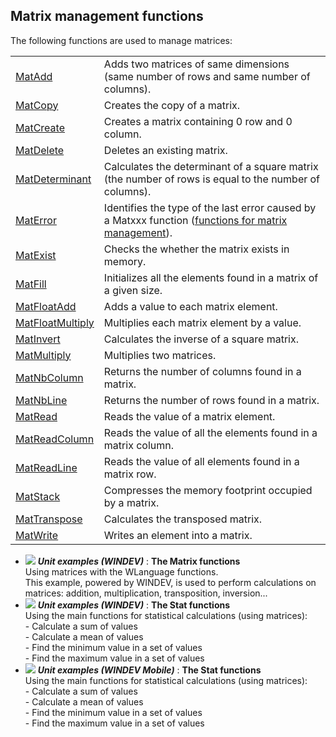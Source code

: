 


## Matrix management functions
			



<a name="NOTE1"></a>
<a name="NOTE1_1"></a>


The following functions are used to manage matrices:



|   |   |
| --- | --- |
| [MatAdd](../WDLang1/3050049.md) | Adds two matrices of same dimensions (same number of rows and same number of columns). |
| [MatCopy](../WDLang1/3050048.md) | Creates the copy of a matrix. |
| [MatCreate](../WDLang1/3050058.md) | Creates a matrix containing 0 row and 0 column. |
| [MatDelete](../WDLang1/3050031.md) | Deletes an existing matrix. |
| [MatDeterminant](../WDLang1/3050045.md) | Calculates the determinant of a square matrix (the number of rows is equal to the number of columns). |
| [MatError](../WDLang1/3050044.md) | Identifies the type of the last error caused by a Matxxx function ([functions for matrix management](../WDLang1/3050051.md)). |
| [MatExist](../WDLang1/3050076.md) | Checks the whether the matrix exists in memory. |
| [MatFill](../WDLang1/3050057.md) | Initializes all the elements found in a matrix of a given size. |
| [MatFloatAdd](../WDLang1/3050059.md) | Adds a value to each matrix element. |
| [MatFloatMultiply](../WDLang1/3050040.md) | Multiplies each matrix element by a value. |
| [MatInvert](../WDLang1/3050075.md) | Calculates the inverse of a square matrix. |
| [MatMultiply](../WDLang1/3050072.md) | Multiplies two matrices. |
| [MatNbColumn](../WDLang1/3050073.md) | Returns the number of columns found in a matrix. |
| [MatNbLine](../WDLang1/3050060.md) | Returns the number of rows found in a matrix. |
| [MatRead](../WDLang1/3050074.md) | Reads the value of a matrix element. |
| [MatReadColumn](../WDLang1/3050070.md) | Reads the value of all the elements found in a matrix column. |
| [MatReadLine](../WDLang1/3050032.md) | Reads the value of all elements found in a matrix row. |
| [MatStack](../WDLang1/3050043.md) | Compresses the memory footprint occupied by a matrix. |
| [MatTranspose](../WDLang1/3050001.md) | Calculates the transposed matrix. |
| [MatWrite](../WDLang1/3050077.md) | Writes an element into a matrix. |






- ![](https://doc.pcsoft.fr/en-US/images/image.awp?langid=3&name=TheMatrixfunctions.gif) ***Unit examples (WINDEV)*** : **The Matrix functions** <br>Using matrices with the WLanguage functions.<br>This example, powered by WINDEV, is used to perform calculations on matrices: addition, multiplication, transposition, inversion...
- ![](https://doc.pcsoft.fr/en-US/images/image.awp?langid=3&name=TheStatfunctions.gif) ***Unit examples (WINDEV)*** : **The Stat functions** <br>Using the main functions for statistical calculations (using matrices):<br>- Calculate a sum of values<br>- Calculate a mean of values<br>- Find the minimum value in a set of values<br>- Find the maximum value in a set of values
- ![](https://doc.pcsoft.fr/en-US/images/image.awp?langid=3&name=TheStatfunctions.gif) ***Unit examples (WINDEV Mobile)*** : **The Stat functions** <br>Using the main functions for statistical calculations (using matrices):<br>- Calculate a sum of values<br>- Calculate a mean of values<br>- Find the minimum value in a set of values<br>- Find the maximum value in a set of values


